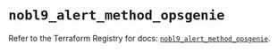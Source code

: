 # `nobl9_alert_method_opsgenie`

Refer to the Terraform Registry for docs: [`nobl9_alert_method_opsgenie`](https://registry.terraform.io/providers/nobl9/nobl9/0.22.0/docs/resources/alert_method_opsgenie).
